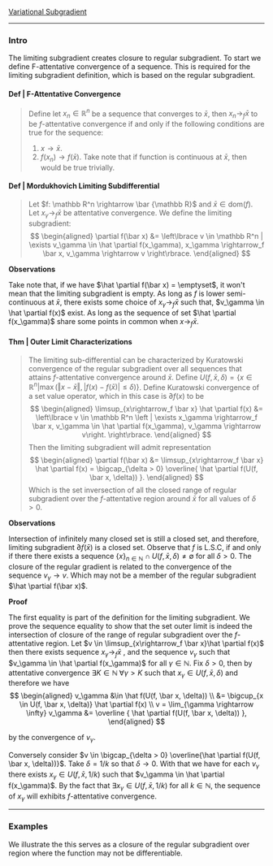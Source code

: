 [Variational Subgradient](Variational%20Subgradient.md)


---
### **Intro**

The limiting subgradient creates closure to regular subgradient. 
To start we define F-attentative convergence of a sequence. 
This is required for the limiting subgradient definition, which is based on the regular subgradient. 

#### **Def | F-Attentative Convergence**
> Define let $x_n \in \mathbb R^n$ be a sequence that converges to $\bar x$, then $x_n \rightarrow_f \bar x$ to be $f$-attentative convergence if and only if the following conditions are true for the sequence: 
> 1. $x\rightarrow \bar x.$
> 2. $f(x_n)\rightarrow f(\bar x).$
> Take note that if function is continuous at $\bar x$, then would be true trivially. 

#### **Def | Mordukhovich Limiting Subdifferential**
> Let $f: \mathbb R^n \rightarrow \bar {\mathbb R}$ and $\bar x \in \text{dom}(f)$. 
> Let $x_\gamma \rightarrow_f \bar x$ be attentative convergence. 
> We define the limiting subgradient: 
> $$
> \begin{aligned}
>     \partial f(\bar x) &= 
>     \left\lbrace
>         v \in \mathbb R^n | 
>         \exists v_\gamma \in \hat \partial f(x_\gamma), x_\gamma \rightarrow_f \bar x, 
>         v_\gamma \rightarrow v
>     \right\rbrace. 
> \end{aligned}
> $$

**Observations**

Take note that, if we have $\hat \partial f(\bar x) = \emptyset$, it won't mean that the limiting subgradient is empty. 
As long as $f$ is lower semi-continuous at $\bar x$, there exists some choice of $x_\gamma \rightarrow_f \bar x$ such that, $v_\gamma \in \hat \partial f(x)$ exist. 
As long as the sequence of set $\hat \partial f(x_\gamma)$ share some points in common when $x\rightarrow_f \bar x$. 



#### **Thm | Outer Limit Characterizations**
> The limiting sub-differential can be characterized by Kuratowski convergence of the regular subgradient over all sequences that attains $f$-attentative convergence around $\bar x$. 
> Define $U(f, \bar x, \delta) = \{x \in \mathbb R^n | \max(\Vert x - \bar x\Vert, |f(x) - f(\bar x)| \le \delta)\}$. 
> Define Kuratowski convergence of a set value operator, which in this case is $\partial f(x)$ to be 
> $$
> \begin{aligned}
>     \limsup_{x\rightarrow_f \bar x} \hat \partial f(x) &= 
>     \left\lbrace
>         v \in \mathbb R^n 
>         \left | 
>         \exists x_\gamma \rightarrow_f \bar x, v_\gamma \in \hat \partial f(x_\gamma), v_\gamma \rightarrow v\right.
>     \right\rbrace. 
> \end{aligned}
> $$
> Then the limiting subgradient will admit representation 
> $$
> \begin{aligned}
>     \partial f(\bar x) &= \limsup_{x\rightarrow_f \bar x} \hat \partial f(x)
>     = \bigcap_{\delta > 0} \overline{
>         \hat \partial f(U(f, \bar x, \delta))
>     }. 
> \end{aligned}
> $$
> Which is the set inversection of all the closed range of regular subgradient over the $f$-attentative region around $\bar x$ for all values of $\delta > 0$. 

**Observations**

Intersection of infinitely many closed set is still a closed set, and therefore, limiting subgradient $\partial f(\bar x)$ is a closed set. 
Observe that $f$ is L.S.C, if and only if there there exists a sequence $\{x\}_{n\in \mathbb N} \cap U(f, \bar x, \delta) \neq \emptyset$ for all $\delta > 0$. 
The closure of the regular gradient is related to the convergence of the sequence $v_\gamma \rightarrow v$. 
Which may not be a member of the regular subgradient $\hat \partial f(\bar x)$. 

**Proof**


The first equality is part of the definition for the limiting subgradient. 
We prove the sequence equality to show that the set outer limit is indeed the intersection of closure of the range of regular subgradient over the $f$-attentative region. 
Let $v \in \limsup_{x\rightarrow_f \bar x}\hat \partial f(x)$ then there exists sequence $x_\gamma \rightarrow_f \bar x$ , and the sequence $v_\gamma$ such that $v_\gamma \in \hat \partial f(x_\gamma)$ for all $\gamma \in \mathbb N$. Fix $\delta > 0$, then by attentative convergence $\exists K \in \mathbb N\; \forall \gamma > K$ such that $x_\gamma \in U(f,\bar x, \delta)$ and therefore we have 
$$
\begin{aligned}
    v_\gamma 
    &\in \hat f(U(f, \bar x, \delta))
    \\
    &= \bigcup_{x \in U(f, \bar x, \delta)} \hat \partial f(x)
    \\
    v = \lim_{\gamma \rightarrow \infty}
    v_\gamma
    &= 
    \overline {
        \hat \partial f(U(f, \bar x, \delta))
    }, 
\end{aligned}
$$

by the convergence of $v_\gamma$. 

Conversely consider $v \in \bigcap_{\delta > 0} \overline{\hat \partial f(U(f, \bar x, \delta))}$. 
Take $\delta = 1/k$ so that $\delta \rightarrow 0$. 
With that we have for each $v_\gamma$ there exists $x_\gamma \in U(f, \bar x, 1/k)$ such that $v_\gamma \in \hat \partial f(x_\gamma)$. 
By the fact that $\exists x_\gamma \in U(f, \bar x, 1/k)$ for all $k\in \mathbb N$, the sequence of $x_\gamma$ will exhibits $f$-attentative convergence. 

---
### **Examples**

We illustrate the this serves as a closure of the regular subgradient over region where the function may not be differentiable. 

